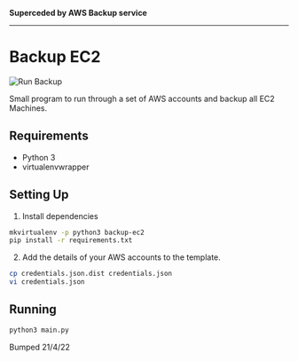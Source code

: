 **Superceded by AWS Backup service**

---------------------------------------

# Backup EC2

![Run Backup](https://github.com/creatio-au/backup-ec2/workflows/Run%20Backup/badge.svg)

Small program to run through a set of AWS accounts and backup all EC2 Machines.


## Requirements

 - Python 3
 - virtualenvwrapper


## Setting Up

1. Install dependencies

  ```bash
  mkvirtualenv -p python3 backup-ec2
  pip install -r requirements.txt
  ```

2. Add the details of your AWS accounts to the template.

  ```bash
  cp credentials.json.dist credentials.json
  vi credentials.json
  ```


## Running

```bash
python3 main.py
```

Bumped 21/4/22
